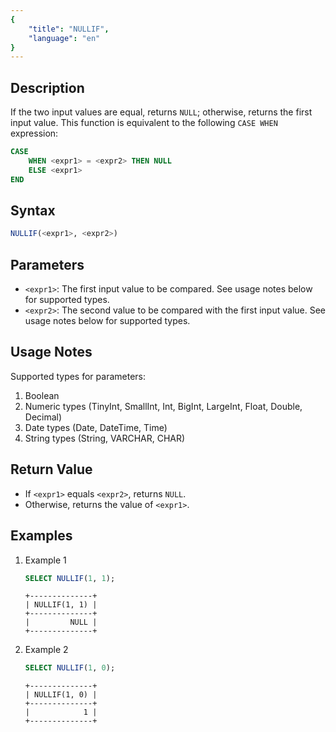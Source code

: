 ```yaml
---
{
    "title": "NULLIF",
    "language": "en"
}
---
```


## Description

If the two input values are equal, returns `NULL`; otherwise, returns the first input value. This function is equivalent to the following `CASE WHEN` expression:

```sql
CASE
    WHEN <expr1> = <expr2> THEN NULL
    ELSE <expr1>
END
```

## Syntax

```sql
NULLIF(<expr1>, <expr2>)
```

## Parameters
- `<expr1>`: The first input value to be compared. See usage notes below for supported types.
- `<expr2>`: The second value to be compared with the first input value. See usage notes below for supported types.

## Usage Notes
Supported types for parameters:
1. Boolean
2. Numeric types (TinyInt, SmallInt, Int, BigInt, LargeInt, Float, Double, Decimal)
3. Date types (Date, DateTime, Time)
4. String types (String, VARCHAR, CHAR)

## Return Value
- If `<expr1>` equals `<expr2>`, returns `NULL`.
- Otherwise, returns the value of `<expr1>`.

## Examples
1. Example 1
    ```sql
    SELECT NULLIF(1, 1);
    ```
    ```text
    +--------------+
    | NULLIF(1, 1) |
    +--------------+
    |         NULL |
    +--------------+
    ```
2. Example 2
    ```sql
    SELECT NULLIF(1, 0);
    ```
    ```text
    +--------------+
    | NULLIF(1, 0) |
    +--------------+
    |            1 |
    +--------------+
    ```